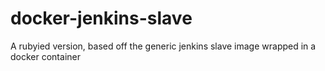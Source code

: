 # docker-jenkins-slave
A rubyied version, based off the generic jenkins slave image wrapped in a docker container
